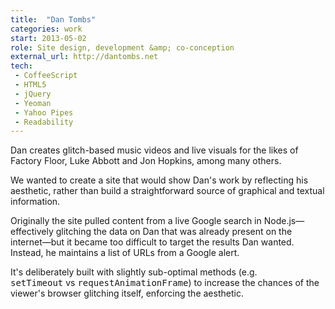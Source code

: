 ```yaml
---
title:  "Dan Tombs"
categories: work
start: 2013-05-02
role: Site design, development &amp; co-conception
external_url: http://dantombs.net
tech: 
 - CoffeeScript
 - HTML5
 - jQuery
 - Yeoman
 - Yahoo Pipes
 - Readability
---
```

Dan creates glitch-based music videos and live visuals for the likes of Factory Floor, Luke Abbott and Jon Hopkins, among many others.

We wanted to create a site that would show Dan's work by reflecting his aesthetic, rather than build a straightforward source of graphical and textual information. 

Originally the site pulled content from a live Google search in Node.js—effectively glitching the data on Dan that was already present on the internet—but it became too difficult to target the results Dan wanted. Instead, he maintains a list of URLs from a Google alert.

It's deliberately built with slightly sub-optimal methods (e.g. <kbd>setTimeout</kbd>&nbsp;vs&nbsp;<kbd>requestAnimationFrame</kbd>) to increase the chances of the viewer's browser glitching itself, enforcing the aesthetic.